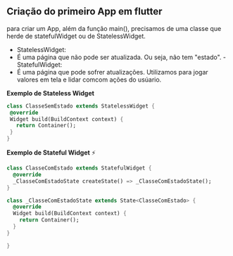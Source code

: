 ## Criação do primeiro App em flutter

para criar um App, além da função main(), precisamos de uma classe que herde de statefulWidget ou de StatelessWidget.
- StatelessWidget:
 - É uma página que não pode ser atualizada. Ou seja, não tem "estado".
 -StatefulWidget:
  - É uma página que pode sofrer atualizações. Utilizamos para jogar valores em tela e lidar comcom ações do usúario.
 
 **Exemplo de Stateless Widget**
 ```dart
 class ClasseSemEstado extends StatelessWidget {
  @override
  Widget build(BuildContext context) {
    return Container();
  }
}
```

**Exemplo de Stateful Widget** :zap:
```dart
class ClasseComEstado extends StatefulWidget {
  @override
  _ClasseComEstadoState createState() => _ClasseComEstadoState();
}

class _ClasseComEstadoState extends State<ClasseComEstado> {
  @override
  Widget build(BuildContext context) {
    return Container();
  }
}

}

```

